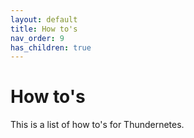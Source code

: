```yaml
---
layout: default
title: How to's
nav_order: 9
has_children: true
---
```


# How to's

This is a list of how to's for Thundernetes.